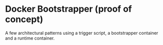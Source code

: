 # Docker Bootstrapper (proof of concept)

A few architectural patterns using a trigger script, a bootstrapper container and a runtime container.
